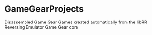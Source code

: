 # GameGearProjects
Disassembled Game Gear Games created automatically from the libRR Reversing Emulator Game Gear core
